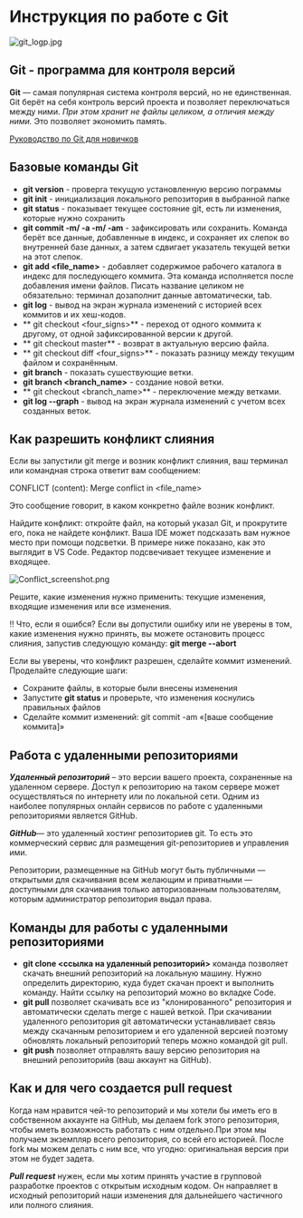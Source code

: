 # Инструкция по работе с Git 
![git_logp.jpg](git_logp.jpg)

## Git - программа для контроля версий

**Git** — самая популярная система контроля версий, но не единственная. Git берёт на себя контроль версий проекта и позволяет переключаться между ними. *При этом хранит не файлы целиком, а отличия между ними.* Это позволяет экономить память.

[Руководство по Git для новичков](https://gist.github.com/Jekins/2bf2d0638163f1294637)

## Базовые команды Git

* **git version** - проверrа текущую установленную версию пограммы
* **git init** - инициализация локального репозитория в выбранной папке
* **git status** - показывает текущее состояние git, есть ли изменения, которые нужно сохранить
* **git commit -m/ -a -m/ -am** - зафиксировать или сохранить. Команда берёт все данные, добавленные в индекс, и сохраняет их слепок во внутренней базе данных, а затем сдвигает указатель текущей ветки на этот слепок.
* **git add <file_name>** - добавляет содержимое рабочего каталога в индекс для последующего коммита. Эта команда исполняется после добавления имени файлов. Писать название целиком не обязательно: терминал дозаполнит данные автоматически, tab.
* **git log** - вывод на экран журнала изменений с историей всех коммитов и их хеш-кодов.
* ** git checkout <four_signs>** - переход от одного коммита к другому, от одной зафиксированной версии к другой.
* ** git checkout master** - возврат в актуальную версию файла.
* ** git checkout diff <four_signs>** - показать разницу между текущим файлом и сохранённым.
* **git branch** - показать сушествующие ветки.
* **git branch <branch_name>** - создание новой ветки.
* ** git checkout <branch_name>** - переключение между ветками.
* **git log --graph** - вывод на экран журнала изменений с учетом всех созданных веток.




## Как разрешить конфликт слияния

Если вы запустили git merge и возник конфликт слияния, ваш терминал или командная строка ответит вам сообщением:

CONFLICT (content): Merge conflict in <file_name>

Это сообщение говорит, в каком конкретно файле возник конфликт.

Найдите конфликт:
откройте файл, на который указал Git, и прокрутите его, пока не найдете конфликт. Ваша IDE может подсказать вам нужное место при помощи подсветки. В примере ниже показано, как это выглядит в VS Code. Редактор подсвечивает текущее изменение и входящее.

![Conflict_screenshot.png](Conflict_screenshot.png)

Решите, какие изменения нужно применить: текущие изменения, входящие изменения или все изменения. 

!!
Что, если я ошибся?
Если вы допустили ошибку или не уверены в том, какие изменения нужно принять, вы можете остановить процесс слияния, запустив следующую команду:
**git merge --abort**

Если вы уверены, что конфликт разрешен, сделайте коммит изменений. Проделайте следующие шаги:

* Сохраните файлы, в которые были внесены изменения
* Запустите **git status** и проверьте, что изменения коснулись правильных файлов
* Сделайте коммит изменений: git commit -am «[ваше сообщение коммита]»

## Работа c удаленными репозиториями

_**Удаленный репозиторий**_ – это версии вашего проекта, сохраненные на удаленном сервере. Доступ к репозиторию на таком сервере может осуществляться по интернету или по локальной сети. Одним из наиболее популярных онлайн сервисов по работе с удаленными репозиториями является GitHub.

_**GitHub**_— это удаленный хостинг репозиториев git. То есть это коммерческий сервис для размещения git-репозиториев и управления ими.

Репозитории, размещенные на GitHub могут быть публичными — открытыми для скачивания всем желающим и приватными — доступными для скачивания только авторизованным пользователям, которым администратор репозитория выдал права. 

## Команды для работы с удаленными репозиториями 

- **git clone <ссылка на удаленный репозиторий>** команда позволяет скачать внешний репозиторий на локальную машину. Нужно определить директорию, куда будет скачан проект и выполнить команду. Найти ссылку на репозиторий можно во вкладке Code.
- **git pull** позволяет скачивать все из "клонированного" репозитория и автоматически сделать merge с нашей веткой. При скачивании удаленного репозитория git автоматически устанавливает связь между скачанным репозиторием и его удаленной версией поэтому обновлять локальный репозиторий теперь можно командой git pull.
- **git push** позволяет отправлять вашу версию репозитория на внешний репозиторийв (ваш аккаунт на GitHub).

## Как и для чего создается pull request

Когда нам нравится чей-то репозиторий и мы хотели бы иметь его в собственном аккаунте на GitHub, мы делаем fork этого репозитория, чтобы иметь возможность работать с ним отдельно.При этом мы получаем экземпляр всего репозитория, со всей его историей. После fork мы можем делать с ним все, что угодно: оригинальная версия при этом не будет задета.

_**Pull request**_ нужен, если мы хотим принять участие в групповой разработке проектов с открытым исходным кодом. Он направляет в исходный репозиторий наши изменения для дальнейшего частичного или полного слияния.

